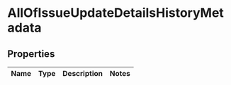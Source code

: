 # AllOfIssueUpdateDetailsHistoryMetadata

## Properties
Name | Type | Description | Notes
------------ | ------------- | ------------- | -------------
